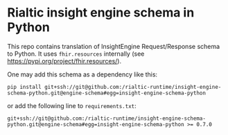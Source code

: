 # Rialtic insight engine schema in Python

This repo contains translation of InsightEngine Request/Response schema to Python.
It uses `fhir.resources` internally (see https://pypi.org/project/fhir.resources/).

One may add this schema as a dependency like this:

```
pip install git+ssh://git@github.com:/rialtic-runtime/insight-engine-schema-python.git@engine-schema#egg=insight-engine-schema-python
```

or add the following line to `requirements.txt`:

```
git+ssh://git@github.com:/rialtic-runtime/insight-engine-schema-python.git@engine-schema#egg=insight-engine-schema-python >= 0.7.0
```
